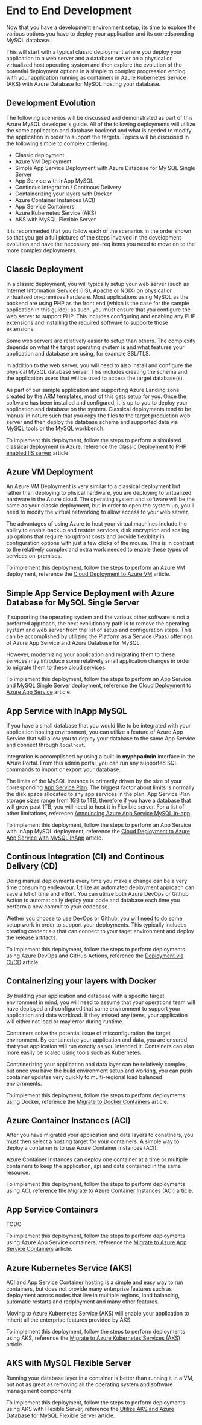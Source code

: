 # End to End Development

Now that you have a development environment setup, its time to explore the various options you have to deploy your application and its corredsponding MySQL database.  

This will start with a typical classic deployment where you deploy your application to a web server and a database server on a physical or virtualized host operating system and then explore the evolution of the potential deployment options in a simple to complex progression ending with your application running as containers in Azure Kubernetes Service (AKS) with Azure Database for MySQL hosting your database.

## Development Evolution

The following scenerios will be discussed and demonstrated as part of this Azure MySQL developer's guide.  All of the following deployments will utilize the same application and database backend and what is needed to modify the application in order to support the targets.  Topics will be discussed in the following simple to complex ordering.

- Classic deployment
- Azure VM Deployment
- Simple App Service Deployment with Azure Database for My SQL Single Server
- App Service with InApp MySQL
- Continous Integration / Continous Delivery
- Containerizing your layers with Docker
- Azure Container Instances (ACI)
- App Service Containers
- Azure Kubernetes Service (AKS)
- AKS with MySQL Flexible Server

It is recommeded that you follow each of the scenarios in the order shown so that you get a full pictures of the steps involved in the development evolution and have the necessary pre-req items you need to move on to the more complex deployments.

## Classic Deployment

In a classic deployment, you will typically setup your web server (such as Internet Information Services (IIS), Apache or NGIX) on physical or virtualized on-premises hardware.  Most applications using MySQL as the backend are using PHP as the front end (which is the case for the sample application in this guide); as such, you must ensure that you configure the web server to support PHP.  This includes configuring and enabling any PHP extensions and installing the required software to supporte those extensions.

Some web servers are relatively easier to setup than others.  The complexity depends on what the target operating system is and what features your application and database are using, for example SSL/TLS.

In addition to the web server, you will need to also install and configure the physical MySQL database server.  This includes creating the schema and the application users that will be used to access the target database(s).

As part of our sample application and supporting Azure Landing zone created by the ARM templates, most of this gets setup for you.  Once the software has been installed and configured, it is up to you to deploy your application and database on the system.  Classical deployments tend to be manual in nature such that you copy the files to the target production web server and then deploy the database schema and supported data via MySQL tools or the MySQL workbench.

To implement this deployment, follow the steps to perform a simulated classical deployment in Azure, reference the [Classic Deployment to PHP enabled IIS server](./../artifacts/01-ClassicDeploy/README.md) article.

## Azure VM Deployment

An Azure VM Deployment is very similar to a classical deployment but rather than deploying to phsical hardware, you are deploying to virtualized hardware in the Azure cloud.  The operating system and software will be the same as your classic deployment, but in order to open the system up, you'll need to modify the virtual networking to allow access to your web server.

The advantages of using Azure to host your virtual machines include the ability to enable backup and restore services, disk encryption and scaling up options that require no upfront costs and provide flexiblity in configuration options with just a few clicks of the mouse.  This is in contrast to the relatively complex and extra work needed to enable these types of services on-premises.

To implement this deployment, follow the steps to perform an Azure VM deployment, reference the [Cloud Deployment to Azure VM](./../artifacts/02-01-CloudDeploy-Vm/README.md) article.

## Simple App Service Deployment with Azure Database for MySQL Single Server

If supporting the operating system and the various other software is not a preferred approach, the next evolutionary path is to remove the operating system and web server from the list of setup and configuration steps. This can be accomplished by utilizing the Platform as a Service (Paas) offerings of Azure App Service and Azure Database for MySQL.

However, modernizing your application and migrating them to these services may introduce some relatively small application changes in order to migrate them to these cloud services.

To implement this deployment, follow the steps to perform an App Service and MySQL Single Server deployment, reference the [Cloud Deployment to Azure App Service](./../artifacts/02-02-CloudDeploy-AppSvc/README.md) article.

## App Service with InApp MySQL

If you have a small database that you would like to be integrated with your application hosting environment, you can utilize a feature of Azure App Service that will allow you to deploy your database to the same App Service and connect through `localhost`.

Integration is accomplished by using a built-in **myphpadmin** interface in the Azure Portal.  From this admin portal, you can run any supported SQL commands to import or export your database.

The limits of the MySQL instance is primarily driven by the size of your corresponding [App Service Plan](https://azure.microsoft.com/en-us/pricing/details/app-service/windows/).  The biggest factor about limits is normally the disk space allocated to any app services in the plan.  App Service Plan storage sizes range from 1GB to 1TB, therefore if you have a database that will grow past 1TB, you will need to host it in Flexible server.  For a list of other limitations, referecen [Announcing Azure App Service MySQL in-app](https://azure.microsoft.com/en-us/blog/mysql-in-app-preview-app-service/).

To implement this deployment, follow the steps to perform an App Service with InApp MySQL deployment, reference the [Cloud Deployment to Azure App Service with MySQL InApp](./../artifacts/02-03-CloudDeploy-InApp/README.md) article.

## Continous Integration (CI) and Continous Delivery (CD)

Doing manual deployments every time you make a change can be a very time consuming endeavour.  Utilize an automated deployment approach can save a lot of time and effort.  You can utilize both Azure DevOps or Github Action to automatically deploy your code and database each time you perform a new commit to your codebase.

Wether you choose to use DevOps or Github, you will need to do some setup work in order to support your deployments.  This typically includes creating credentials that can connect to your taget environment and deploy the release artifacts.

To implement this deployment, follow the steps to perform deployments using Azure DevOps and GitHub Actions, reference the [Deployment via CI/CD](./../artifacts/02-04-CloudDeploy-CICD/README.md) article.

## Containerizing your layers with Docker

By building your application and database with a specific target environment in mind, you will need to assume that your operations team will have deployed and configured that same environment to support your application and data workload.  If they missed any items, your application will either not load or may error during runtime.

Containers solve the potential issue of misconfiguration the target environment.  By containerize your application and data, you are ensured that your application will run exactly as you intended it. Containers can also more easily be scaled using tools such as Kubernetes.

Containerizing your application and data layer can be relatively complex, but once you have the build environment setup and working, you can push container updates very quickly to multi-regional load balanced enviornments.

To implement this deployment, follow the steps to perform deployments using Docker, reference the [Migrate to Docker Containers](./../artifacts/03-00-Docker/README.md) article.

## Azure Container Instances (ACI)

After you have migrated your application and data layers to conatiners, you must then select a hosting target for your containers.  A simple way to deploy a container is to use Azure Container Instances (ACI).

Azure Container Instances can deploy one container at a time or multiple containers to keep the application, api and data contained in the same resource.

To implement this deployment, follow the steps to perform deployments using ACI, reference the [Migrate to Azure Container Instances (ACI)](./../artifacts/03-01-CloudDeploy-ACI/README.md) article.

## App Service Containers

TODO

To implement this deployment, follow the steps to perform deployments using Azure App Service containers, reference the [Migrate to Azure App Service Containers](./../artifacts/03-02-CloudDeploy-AppService-Container/README.md) article.

## Azure Kubernetes Service (AKS)

ACI and App Service Container hosting is a simple and easy way to run containers, but does not provide many enterprise features such as deployment across nodes that live in multiple regions, load balancing, automatic restarts and redployment and many other features.

Moving to Azure Kubernetes Service (AKS) will enable your application to inherit all the enterprise features provided by AKS.

To implement this deployment, follow the steps to perform deployments using AKS, reference the [Migrate to Azure Kubernetes Services (AKS)](./../artifacts/04-AKS/README.md) article.

## AKS with MySQL Flexible Server

Running your database layer in a container is better than running it in a VM, but not as great as removing all the operating system and software management components.

To implement this deployment, follow the steps to perform deployments using AKS with Flexible Server, reference the [Utilize AKS and Azure Database for MySQL Flexible Server](./../artifacts/05-CloudDeploy-MySQLFlex/README.md) article.